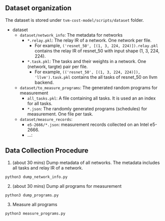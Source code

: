 ## Dataset organization

The dataset is stored under `tvm-cost-model/scripts/dataset` folder.

- dataset
  - `dataset/network_info`: The metadata for networks
     - `*.relay.pkl`: The relay IR of a network. One network per file.
         - For example, `('resnet_50', [(1, 3, 224, 224)]).relay.pkl` contains the relay IR of resnet_50 with input shape (1, 3, 224, 224).
     - `*.task.pkl`: The tasks and their weights in a network. One (network, targte) pair per file.
         - For example, `(('resnet_50', [(1, 3, 224, 224)]), 'llvm').task.pkl` contains the all tasks of resnet_50 on llvm backend.
  - `dataset/to_measure_programs`: The generated random programs for measurement
     - `all_tasks.pkl`: A file containing all tasks. It is used an an index for all tasks.
     - `*.json`: The randomly generated programs (schedules) for measurement. One file per task.
  - `dataset/measure_records`:
     - `e5-2666/*.json`: measurement records collected on an Intel e5-2666.
     - ...: 

## Data Collection Procedure

1. (about 30 mins) Dump metadata of all networks. The metadata includes all tasks and relay IR of a network.
```
python3 dump_network_info.py
```
2. (about 30 mins) Dump all programs for measurement
```
python3 dump_programs.py
```

3. Measure all programs
```
python3 measure_programs.py
```

